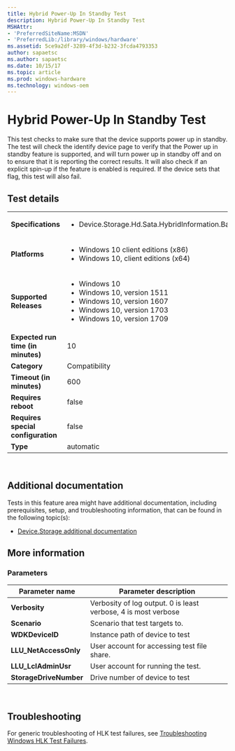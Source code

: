 ```yaml
---
title: Hybrid Power-Up In Standby Test
description: Hybrid Power-Up In Standby Test
MSHAttr:
- 'PreferredSiteName:MSDN'
- 'PreferredLib:/library/windows/hardware'
ms.assetid: 5ce9a2df-3289-4f3d-b232-3fcda4793353
author: sapaetsc
ms.author: sapaetsc
ms.date: 10/15/17
ms.topic: article
ms.prod: windows-hardware
ms.technology: windows-oem
---
```


# <span id="p_hlk_test.e973157d-da10-409e-9826-d350d6a14345"></span>Hybrid Power-Up In Standby Test


This test checks to make sure that the device supports power up in standby. The test will check the identify device page to verify that the Power up in standby feature is supported, and will turn power up in standby off and on to ensure that it is reporting the correct results. It will also check if an explicit spin-up if the feature is enabled is required. If the device sets that flag, this test will also fail.

## Test details
|||
|---|---|
| **Specifications**  | <ul><li>Device.Storage.Hd.Sata.HybridInformation.BasicFunction</li></ul> |  
| **Platforms**   | <ul><li>Windows 10 client editions (x86)</li><li>Windows 10, client editions (x64)</li></ul> |
| **Supported Releases** | <ul><li>Windows 10</li><li>Windows 10, version 1511</li><li>Windows 10, version 1607</li><li>Windows 10, version 1703</li><li>Windows 10, version 1709</li></ul> |
|**Expected run time (in minutes)**| 10 |
|**Category**| Compatibility |
|**Timeout (in minutes)**| 600 |
|**Requires reboot**| false |
|**Requires special configuration**| false |
|**Type**| automatic |

 

## <span id="Additional_documentation"></span><span id="additional_documentation"></span><span id="ADDITIONAL_DOCUMENTATION"></span>Additional documentation


Tests in this feature area might have additional documentation, including prerequisites, setup, and troubleshooting information, that can be found in the following topic(s):

-   [Device.Storage additional documentation](device-storage-additional-documentation.md)

## <span id="More_information"></span><span id="more_information"></span><span id="MORE_INFORMATION"></span>More information


### <span id="Parameters"></span><span id="parameters"></span><span id="PARAMETERS"></span>Parameters

| Parameter name         | Parameter description                                          |
|------------------------|----------------------------------------------------------------|
| **Verbosity**          | Verbosity of log output. 0 is least verbose, 4 is most verbose |
| **Scenario**           | Scenario that test targets to.                                 |
| **WDKDeviceID**        | Instance path of device to test                                |
| **LLU\_NetAccessOnly** | User account for accessing test file share.                    |
| **LLU\_LclAdminUsr**   | User account for running the test.                             |
| **StorageDriveNumber** | Drive number of device to test                                 |

 

## <span id="Troubleshooting"></span><span id="troubleshooting"></span><span id="TROUBLESHOOTING"></span>Troubleshooting


For generic troubleshooting of HLK test failures, see [Troubleshooting Windows HLK Test Failures](..\user\troubleshooting-windows-hlk-test-failures.md).

 

 






